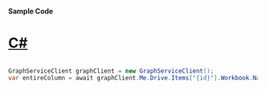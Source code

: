 #### Sample Code
# [C#](#tab/Csharp)

```C#

GraphServiceClient graphClient = new GraphServiceClient();
var entireColumn = await graphClient.Me.Drive.Items["{id}"].Workbook.Names["{name}"].Range().EntireColumn().Request().GetAsync();

```